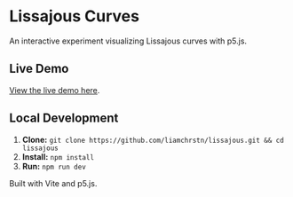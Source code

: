 # Lissajous Curves

An interactive experiment visualizing Lissajous curves with p5.js.

## Live Demo

[View the live demo here](https://liamchristian.com/experiments/lissajous/).

## Local Development

1.  **Clone:** `git clone https://github.com/liamchrstn/lissajous.git && cd lissajous`
2.  **Install:** `npm install`
3.  **Run:** `npm run dev`

Built with Vite and p5.js.

